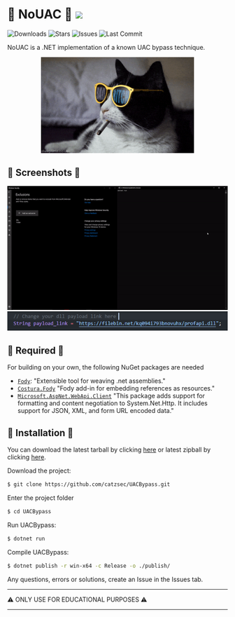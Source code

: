 # 🚧 NoUAC 🚧 ![](https://img.shields.io/github/followers/CatzSec.svg?style=social&label=Follow&maxAge=2592000)


![Downloads](https://img.shields.io/github/downloads/CatzSec/UACBypass/total.svg?color=red) 
![Stars](https://img.shields.io/github/stars/CatzSec/UACBypass.svg?color=yellow)
![Issues](https://img.shields.io/github/issues/CatzSec/UACBypass.svg?color=green)
![Last Commit](https://img.shields.io/github/last-commit/CatzSec/UACBypass?color=blue)

NoUAC is a .NET implementation of a known UAC bypass technique.
<div align="center">
<img src="https://github.com/catzsec/UACBypass/blob/main/Screenshots/lol.gif?raw=true" width="350px"></img>
</div>


## 🚧  Screenshots 🚧 

![Demo](https://github.com/catzsec/UACBypass/blob/main/Screenshots/demo.gif?raw=true)
![Screenshot](https://github.com/catzsec/UACBypass/blob/main/Screenshots/example.png?raw=true)




## 🚧  Required 🚧 

For building on your own, the following NuGet packages are needed 

* [`Fody`](https://www.nuget.org/packages/Fody/): "Extensible tool for weaving .net assemblies."
* [`Costura.Fody`](https://www.nuget.org/packages/Costura.Fody/) "Fody add-in for embedding references as resources."
* [`Microsoft.AspNet.WebApi.Client`](https://www.nuget.org/packages/Microsoft.AspNet.WebApi.Client/) "This package adds support for formatting and content negotiation to System.Net.Http. It includes support for JSON, XML, and form URL encoded data."



## 🚧  Installation 🚧 

You can download the latest tarball by clicking [here](https://github.com/CatzSec/ForceAdmin/tarball/master) or latest zipball by clicking [here](https://github.com/catzsec/ForceAdmin/zipball/master).

Download the project:
```zsh
$ git clone https://github.com/catzsec/UACBypass.git
```

Enter the project folder 
```zsh
$ cd UACBypass
```

Run UACBypass:
```zsh
$ dotnet run
```

Compile UACBypass:
```zsh
$ dotnet publish -r win-x64 -c Release -o ./publish/
```


Any questions, errors or solutions, create an Issue in the Issues tab.

---

⚠ ONLY USE FOR EDUCATIONAL PURPOSES ⚠

---
